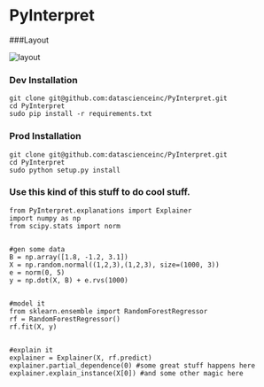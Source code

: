 # PyInterpret

###Layout

![layout](../blob/master/PyInterpret.png?raw=true)

### Dev Installation
```
git clone git@github.com:datascienceinc/PyInterpret.git
cd PyInterpret
sudo pip install -r requirements.txt
```

### Prod Installation
```
git clone git@github.com:datascienceinc/PyInterpret.git
cd PyInterpret
sudo python setup.py install
```


### Use this kind of this stuff to do cool stuff.

```
from PyInterpret.explanations import Explainer
import numpy as np
from scipy.stats import norm


#gen some data
B = np.array([1.8, -1.2, 3.1])
X = np.random.normal((1,2,3),(1,2,3), size=(1000, 3))
e = norm(0, 5)
y = np.dot(X, B) + e.rvs(1000)


#model it
from sklearn.ensemble import RandomForestRegressor
rf = RandomForestRegressor()
rf.fit(X, y)


#explain it
explainer = Explainer(X, rf.predict)
explainer.partial_dependence(0) #some great stuff happens here
explainer.explain_instance(X[0]) #and some other magic here

```

